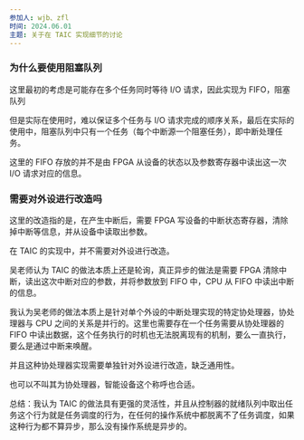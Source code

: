 ```yaml
---
参加人: wjb、zfl
时间: 2024.06.01
主题: 关于在 TAIC 实现细节的讨论
---
```


### 为什么要使用阻塞队列

这里最初的考虑是可能存在多个任务同时等待 I/O 请求，因此实现为 FIFO，阻塞队列

但是实际在使用时，难以保证多个任务与 I/O 请求完成的顺序关系，最后在实际的使用中，阻塞队列中只有一个任务（每个中断源一个阻塞任务），即中断处理任务。

这里的 FIFO 存放的并不是由 FPGA 从设备的状态以及参数寄存器中读出这一次 I/O 请求对应的信息。

### 需要对外设进行改造吗

这里的改造指的是，在产生中断后，需要 FPGA 写设备的中断状态寄存器，清除掉中断等信息，并从设备中读取出参数。

在 TAIC 的实现中，并不需要对外设进行改造。

吴老师认为 TAIC 的做法本质上还是轮询，真正异步的做法是需要 FPGA 清除中断，读出这次中断对应的参数，并将参数放到 FIFO 中，CPU 从 FIFO 中读出中断的信息。

我认为吴老师的做法本质上是针对单个外设的中断处理实现的特定协处理器，协处理器与 CPU 之间的关系是并行的。这里也需要存在一个任务需要从协处理器的 FIFO 中读出数据，这个任务执行的时机也无法脱离现有的机制，要么一直执行，要么是通过中断来唤醒。

并且这种协处理器实现需要单独针对外设进行改造，缺乏通用性。

也可以不叫其为协处理器，智能设备这个称呼也合适。

总结：我认为 TAIC 的做法具有更强的灵活性，并且从控制器的就绪队列中取出任务这个行为就是任务调度的行为，在任何的操作系统中都脱离不了任务调度，如果这种行为都不算异步，那么没有操作系统是异步的。